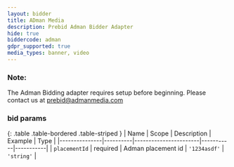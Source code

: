 ```yaml
---
layout: bidder
title: ADman Media
description: Prebid Adman Bidder Adapter
hide: true
biddercode: adman
gdpr_supported: true
media_types: banner, video
---
```


### Note:

The Adman Bidding adapter requires setup before beginning. Please contact us at prebid@admanmedia.com

### bid params

{: .table .table-bordered .table-striped }
| Name          | Scope    | Description           | Example   | Type      |
|---------------|----------|-----------------------|-----------|-----------|
| `placementId`      | required | Adman placement id         | `'1234asdf'`    | `'string'` |
